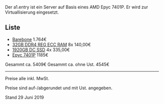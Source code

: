Der a1.entry ist ein Server auf Basis eines AMD Epyc 7401P. Er wird zur Virtuallisierung eingesetzt.

## Liste
- [Barebone](https://www.mindfactory.de/product_info.php/Gigabyte-Barebone-R271-Z31_1232346.html) 1.764€
- [32GB DDR4 REG ECC RAM](https://www.mindfactory.de/product_info.php/32GB-Samsung-M393A4K40CB2-CTD-bulk-DDR4-2666-regECC-DIMM-CL19-Single_1216181.html) 8x 140,00€
- [1920GB DC SSD](https://www.mindfactory.de/product_info.php/1920GB-Intel-SSD-D3-4510-2-5Zoll--6-4cm--SATA-6Gb-s-3D-NAND-TLC--SSDSC2_1270898.html) 4x 335,00€
- [Epyc 7401P](https://www.klarsicht-it.de/pc-server/komponenten/cpu-amd/socket-sp3/278318/amd-epyc-7401p-2-ghz-24-kerne-48-threads-64-mb-cache-speicher-socket-sp3?sPartner=geizhals&pg=PVG) 1185€

Gesammt ca. 5409€
Gesammt ca. ohne Ust. 4545€

-----
Preise alle inkl. MwSt.

Preise sind auf-/abgerundet und mit Ust. angegeben.

Stand 29 Juni 2019
